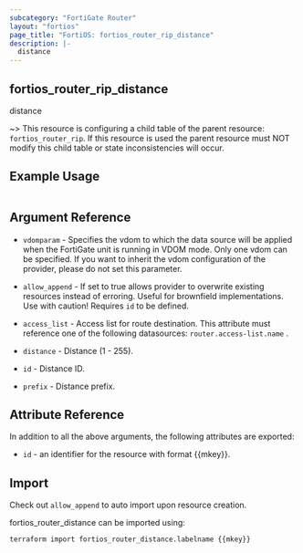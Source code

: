 ```yaml
---
subcategory: "FortiGate Router"
layout: "fortios"
page_title: "FortiOS: fortios_router_rip_distance"
description: |-
  distance
---
```


## fortios_router_rip_distance
distance

~> This resource is configuring a child table of the parent resource: `fortios_router_rip`. If this resource is used the parent resource must NOT modify this child table or state inconsistencies will occur.


## Example Usage

```hcl

```

## Argument Reference
* `vdomparam` - Specifies the vdom to which the data source will be applied when the FortiGate unit is running in VDOM mode. Only one vdom can be specified. If you want to inherit the vdom configuration of the provider, please do not set this parameter.
* `allow_append` - If set to true allows provider to overwrite existing resources instead of erroring. Useful for brownfield implementations. Use with caution! Requires `id` to be defined.

* `access_list` - Access list for route destination. This attribute must reference one of the following datasources: `router.access-list.name` .
* `distance` - Distance (1 - 255).
* `id` - Distance ID.
* `prefix` - Distance prefix.

## Attribute Reference

In addition to all the above arguments, the following attributes are exported:
* `id` - an identifier for the resource with format {{mkey}}.

## Import

Check out `allow_append` to auto import upon resource creation.

fortios_router_distance can be imported using:
```sh
terraform import fortios_router_distance.labelname {{mkey}}
```
